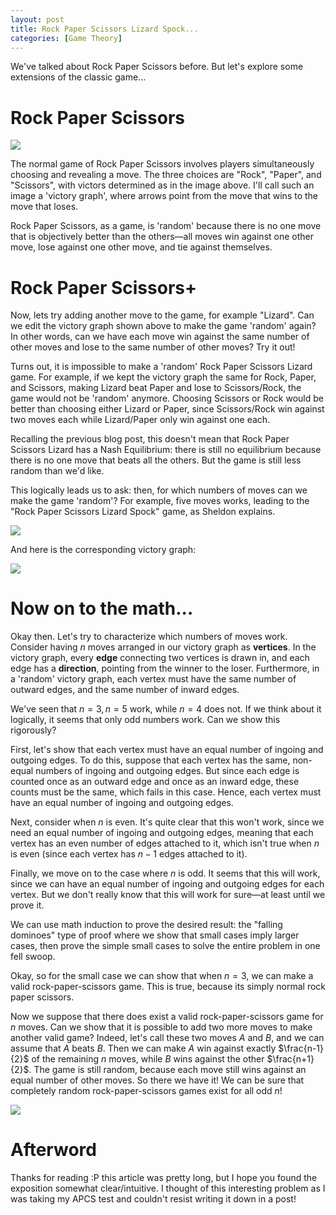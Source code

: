 ```yaml
---
layout: post
title: Rock Paper Scissors Lizard Spock...
categories: [Game Theory]
---
```


We've talked about Rock Paper Scissors before. But let's explore some extensions of the classic game...

# Rock Paper Scissors

![](\rps.png)

The normal game of Rock Paper Scissors involves players simultaneously choosing and revealing a move. The three choices are "Rock", "Paper", and "Scissors", with victors determined as in the image above. I'll call such an image a 'victory graph', where arrows point from the move that wins to the move that loses. 

Rock Paper Scissors, as a game, is 'random' because there is no one move that is objectively better than the others—all moves win against one other move, lose against one other move, and tie against themselves. 

# Rock Paper Scissors+

Now, lets try adding another move to the game, for example "Lizard". Can we edit the victory graph shown above to make the game 'random' again? In other words, can we have each move win against the same number of other moves and lose to the same number of other moves? Try it out!

Turns out, it is impossible to make a 'random' Rock Paper Scissors Lizard game. For example, if we kept the victory graph the same for Rock, Paper, and Scissors, making Lizard beat Paper and lose to Scissors/Rock, the game would not be 'random' anymore. Choosing Scissors or Rock would be better than choosing either Lizard or Paper, since Scissors/Rock win against two moves each while Lizard/Paper only win against one each. 

Recalling the previous blog post, this doesn't mean that Rock Paper Scissors Lizard has a Nash Equilibrium: there is still no equilibrium because there is no one move that beats all the others. But the game is still less random than we'd like. 

This logically leads us to ask: then, for which numbers of moves can we make the game 'random'? For example, five moves works, leading to the "Rock Paper Scissors Lizard Spock" game, as Sheldon explains.

![](https://3.bp.blogspot.com/-_HkliKF4asQ/T8GhKKyekNI/AAAAAAAAGkI/Wt3tixiCl5w/s1600/tumblr_le88b8tGf31qfey7lo1_500.jpg)

And here is the corresponding victory graph:

![](\rpsls.jpeg)

# Now on to the math...

Okay then. Let's try to characterize which numbers of moves work. Consider having $n$ moves arranged in our victory graph as **vertices**. In the victory graph, every **edge** connecting two vertices is drawn in, and each edge has a **direction**, pointing from the winner to the loser. Furthermore, in a 'random' victory graph, each vertex must have the same number of outward edges, and the same number of inward edges. 

We've seen that $n=3, n=5$ work, while $n=4$ does not. If we think about it logically, it seems that only odd numbers work. Can we show this rigorously?

First, let's show that each vertex must have an equal number of ingoing and outgoing edges. To do this, suppose that each vertex has the same, non-equal numbers of ingoing and outgoing edges. But since each edge is counted once as an outward edge and once as an inward edge, these counts must be the same, which fails in this case. Hence, each vertex must have an equal number of ingoing and outgoing edges.

Next, consider when $n$ is even. It's quite clear that this won't work, since we need an equal number of ingoing and outgoing edges, meaning that each vertex has an even number of edges attached to it, which isn't true when $n$ is even (since each vertex has $n-1$ edges attached to it).

Finally, we move on to the case where $n$ is odd. It seems that this will work, since we can have an equal number of ingoing and outgoing edges for each vertex. But we don't really know that this will work for sure—at least until we prove it. 

We can use math induction to prove the desired result: the "falling dominoes" type of proof where we show that small cases imply larger cases, then prove the simple small cases to solve the entire problem in one fell swoop.

Okay, so for the small case we can show that when $n=3$, we can make a valid rock-paper-scissors game. This is true, because its simply normal rock paper scissors. 

Now we suppose that there does exist a valid rock-paper-scissors game for $n$ moves. Can we show that it is possible to add two more moves to make another valid game? Indeed, let's call these two moves $A$ and $B$, and we can assume that $A$ beats $B$. Then we can make $A$ win against exactly $\frac{n-1}{2}$ of the remaining $n$ moves, while $B$ wins against the other $\frac{n+1}{2}$. The game is still random, because each move still wins against an equal number of other moves. So there we have it! We can be sure that completely random rock-paper-scissors games exist for all odd $n$!

![](\urps.png)

# Afterword

Thanks for reading :P this article was pretty long, but I hope you found the exposition somewhat clear/intuitive. I thought of this interesting problem as I was taking my APCS test and couldn't resist writing it down in a post!
